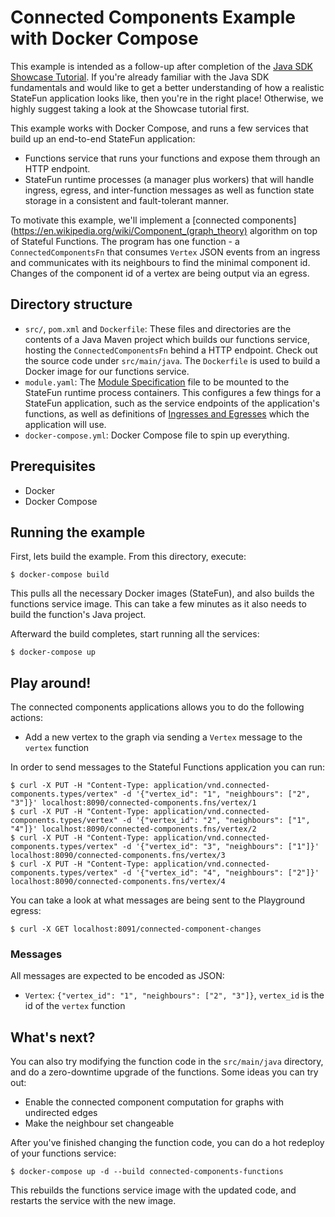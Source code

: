 # Connected Components Example with Docker Compose

This example is intended as a follow-up after completion of the [Java SDK Showcase Tutorial](../showcase). If you're
already familiar with the Java SDK fundamentals and would like to get a better understanding of how a realistic StateFun
application looks like, then you're in the right place! Otherwise, we highly suggest taking a look at the Showcase
tutorial first.

This example works with Docker Compose, and runs a few services that build up an end-to-end StateFun application:
- Functions service that runs your functions and expose them through an HTTP endpoint.
- StateFun runtime processes (a manager plus workers) that will handle ingress, egress, and inter-function messages as
  well as function state storage in a consistent and fault-tolerant manner.

To motivate this example, we'll implement a [connected components](https://en.wikipedia.org/wiki/Component_(graph_theory) algorithm on top of Stateful Functions.
The program has one function - a `ConnectedComponentsFn` that consumes `Vertex` JSON events from an ingress and communicates with its neighbours to find the minimal component id.
Changes of the component id of a vertex are being output via an egress.

## Directory structure

- `src/`, `pom.xml` and `Dockerfile`: These files and directories are the contents of a Java Maven project which builds
  our functions service, hosting the `ConnectedComponentsFn` behind a HTTP endpoint. Check out the source code under
  `src/main/java`. The `Dockerfile` is used to build a Docker image for our functions service.
- `module.yaml`: The [Module Specification](https://nightlies.apache.org/flink/flink-statefun-docs-release-3.2/docs/modules/overview/) file to be mounted to the StateFun runtime process containers. This
  configures a few things for a StateFun application, such as the service endpoints of the application's functions, as
  well as definitions of [Ingresses and Egresses](https://nightlies.apache.org/flink/flink-statefun-docs-release-3.2/docs/modules/io/overview/) which the application will use.
- `docker-compose.yml`: Docker Compose file to spin up everything.

## Prerequisites

- Docker
- Docker Compose

## Running the example

First, lets build the example. From this directory, execute:

```
$ docker-compose build
```

This pulls all the necessary Docker images (StateFun), and also builds the functions service image. This can
take a few minutes as it also needs to build the function's Java project.

Afterward the build completes, start running all the services:

```
$ docker-compose up
```

## Play around!

The connected components applications allows you to do the following actions:

* Add a new vertex to the graph via sending a `Vertex` message to the `vertex` function

In order to send messages to the Stateful Functions application you can run:

```
$ curl -X PUT -H "Content-Type: application/vnd.connected-components.types/vertex" -d '{"vertex_id": "1", "neighbours": ["2", "3"]}' localhost:8090/connected-components.fns/vertex/1
$ curl -X PUT -H "Content-Type: application/vnd.connected-components.types/vertex" -d '{"vertex_id": "2", "neighbours": ["1", "4"]}' localhost:8090/connected-components.fns/vertex/2
$ curl -X PUT -H "Content-Type: application/vnd.connected-components.types/vertex" -d '{"vertex_id": "3", "neighbours": ["1"]}' localhost:8090/connected-components.fns/vertex/3
$ curl -X PUT -H "Content-Type: application/vnd.connected-components.types/vertex" -d '{"vertex_id": "4", "neighbours": ["2"]}' localhost:8090/connected-components.fns/vertex/4
```

You can take a look at what messages are being sent to the Playground egress:

```
$ curl -X GET localhost:8091/connected-component-changes
```

### Messages

All messages are expected to be encoded as JSON:

* `Vertex`: `{"vertex_id": "1", "neighbours": ["2", "3"]}`, `vertex_id` is the id of the `vertex` function

## What's next?

You can also try modifying the function code in the `src/main/java` directory, and do a zero-downtime upgrade of the
functions. Some ideas you can try out:
- Enable the connected component computation for graphs with undirected edges
- Make the neighbour set changeable

After you've finished changing the function code, you can do a hot redeploy of your functions service:

```
$ docker-compose up -d --build connected-components-functions
```

This rebuilds the functions service image with the updated code, and restarts the service with the new image.
